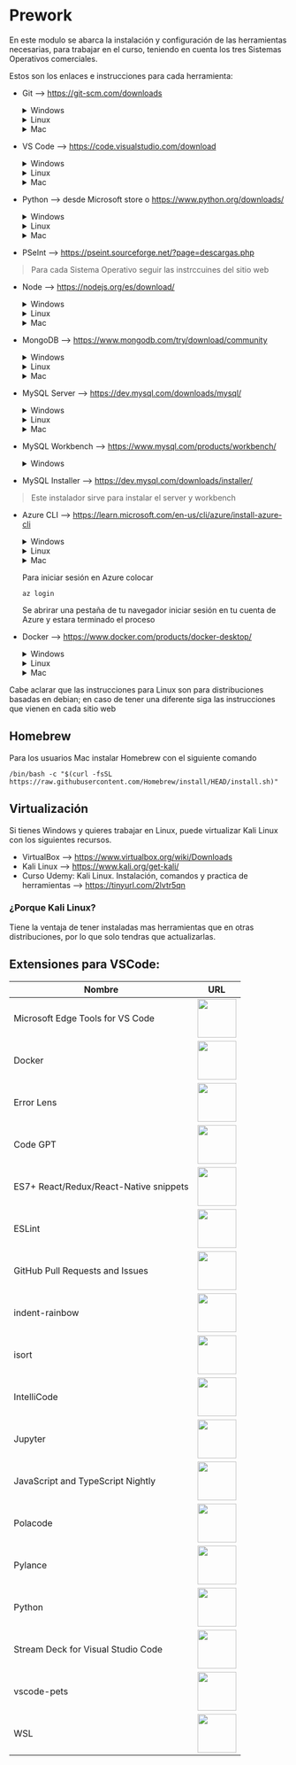 # Prework
En este modulo se abarca la instalación y configuración de las herramientas necesarias, para trabajar en el curso, teniendo en cuenta los tres Sistemas Operativos comerciales. 

Estos son los enlaces e instrucciones para cada herramienta:
- Git --> https://git-scm.com/downloads

  <details>
  <summary>Windows</summary>

  1 Descargar el ejecutable en su ultima versión

  2 Seguir las instrucciones y configuración por defecto

  3 Abrir una terminal de CMD 

  4 Verificar la instalación
  ```
  git --version
  ```
  </details>
  
  
  <details>
  <summary>Linux</summary>
  
  1 Abrir una terminal
  
  2 Colocar el comando segun la distribución

  Para distribuciones basadas en debian
  ```
  apt-get install git
  ```
  
  Para otras distribuciones
  ```
  yum install git
  ```
  
  3 Verificar instalación
  ```
  git --version
  ```
  </details>
  
  
  <details>
  <summary>Mac</summary>

  1 Abrir una terminal

  2 Colocar el comando
  ```
  brew install git
  ```

  3 Verificar instalación
  ```
  git --version
  ```
  </details>

- VS Code --> https://code.visualstudio.com/download

  <details>
  <summary>Windows</summary>

    Microsoft Store

     1 Abrir la Microsoft Store

     2 Buscar visual studio code

     3 Instalar
     
     Ejecutable
     
     1 Descargar el ejecutable en su ultima versión

     2 Seguir las instrucciones y configuración por defecto
    
  </details>
  
  
  <details>
  <summary>Linux</summary>

  1 Descargar el .deb
 

  2 Abrir una terminal
  
  3 colocar el comando 
  ```
  sudo apt install ./nombrearchivo
  ```
  </details>
  
  
  <details>
  <summary>Mac</summary>

  1 Abrir una terminal

  2 Colocar el comando
  ```
  brew install --cask visual-studio-code
  ```
  </details>

- Python --> desde Microsoft store o https://www.python.org/downloads/

  <details>
  <summary>Windows</summary>

    Microsoft Store

     1 Abrir la Microsoft Store

     2 Buscar Python
     
     3 Elegir la versión

     3 Instalar
     
     Ejecutable
     
     1 Descargar el ejecutable en su ultima versión

     2 Seguir las instrucciones y configuración por defecto
     
     > Importante: Verificar la casilla para agregar el Path a las variables de entorno del sistema
     
     Para verificar la instalación
     ```
     python --version
     ```
    
  </details>
  
  
  <details>
  <summary>Linux</summary>

  1 Abrir una terminal

  2 Colocar el comando
  ```
  sudo apt-get install git
  ```

  3 Verificar la instalación
  ```
  git --version
  ```
  </details>
  
  
  <details>
  <summary>Mac</summary>

  1 Descargar la ultima versión

  2 Abrir el archivo .pkg y seguir las instrucciones
  
  3 Verificar la instalación
  ```
  python --version
  ```
  </details>

- PSeInt --> https://pseint.sourceforge.net/?page=descargas.php

> Para cada Sistema Operativo seguir las instrccuines del sitio web

- Node --> https://nodejs.org/es/download/

  <details>
  <summary>Windows</summary>
     
     1 Descargar el ejecutable en su ultima versión (LTS)

     2 Seguir las instrucciones y configuración por defecto
     
     > Opcional: Verificar la casilla para instalar chocolatey
     
     3 Para verificar la instalación
     ```
     node --version
     ```
    
  </details>
  
  
  <details>
  <summary>Linux</summary>

  1 Abrir una terminal

  2 Para instalar node
  ```
  sudo apt install nodejs -y
  ```

  3 Para instalar npm
  ```
  sudo apt install npm -y
  ```
  
  4 Para verifivar node
  ```
  nodejs --version
  ```
  
  5 Para verificar npm
  ```
  npm --version
  ```
  </details>
  
  
  <details>
  <summary>Mac</summary>

  1 Abrir una terminal

  2Colocar el comando
  ```
  brew install node
  ```
  </details>
  
- MongoDB --> https://www.mongodb.com/try/download/community
  <details>
  <summary>Windows</summary>
     
     1 Descargar el ejecutable en su ultima versión (LTS)

     2 Seguir las instrucciones y configuración por defect
    
  </details>
  
  
  <details>
  <summary>Linux</summary>

  1 Abrir una terminal

  2Colocar el comando
  ```
  sudo apt-get install -y mongodb-org
  ```
  </details>
  
  
  <details>
  <summary>Mac</summary>
  
  mongodb community server

  1 descargar el archivo .pkg
  
  2 Ingresar a la carpeta bin
  
  3 Doble clic en 
  
  - install compass
  - mongodb
  - mongos
  
  community edition
  

  1 Colocar el comando para descarga
  ```
  brew tap mongodb/brew
  ```
  
  2 Actualizar homebrew
  ```
  brew update
  ```
  
  3 Instalar mongodb
  ```
  brew install mongodb-community@6.0
  ```
  
  </details>

- MySQL Server --> https://dev.mysql.com/downloads/mysql/

  <details>
    <summary>Windows</summary>

     1Descargar el ejecutable en su ultima versión

     2 Seguir las instrucciones

     > Nota: se pedira crear las credenciales del server, guardarlas para conectarse despues

    </details>


    <details>
    <summary>Linux</summary>

    1 Descargar el archivo .deb

    2 cd Downloads

    3 Colocar los comandos
    ``` 	
    sudo apt install -y wget
    sudo apt install ./nombre archivo .deb
    ```
    </details>


    <details>
    <summary>Mac</summary>

    mongodb community server

    2 Abrir una terminal

    1 Colocar el comando para descarga
    ```
    brew install mysql
    ```

    2 Actualizar homebrew

    </details>

- MySQL Workbench --> https://www.mysql.com/products/workbench/

  <details>
    <summary>Windows</summary>

     1Descargar el ejecutable en su ultima versión

     2 Seguir las instrucciones

    </details>

- MySQL Installer --> https://dev.mysql.com/downloads/installer/

> Este instalador sirve para instalar el server y workbench 

- Azure CLI --> https://learn.microsoft.com/en-us/cli/azure/install-azure-cli

  <details>
    <summary>Windows</summary>

     1 Descargar el ejecutable en su ultima versión

     2 seguir instrucciones

     3 Abrir un CMD

     2 Para verificar
    ```
    az
    ```  
    </details>


    <details>
    <summary>Linux</summary>

    1 Escoger el archivo conforme a la distribución

    2 Seguir instrucciones del sitio web

    2 Para verificar
    ```
    az
    ```

    > Nota: si no se instalo, aparace una pregunta para poder hacerlo, introducir y/Y.
    </details>


    <details>
    <summary>Mac</summary> 

    1 Colocar el comando para descarga y actualización de homebrew
    ```
    brew update && brew install azure-cli
    ```

    2 Si pide reinstalar
    ```
    brew reinstall azure-cli
    ```

    </details>
  
    Para iniciar sesión en Azure colocar
    ```
    az login
    ```
  
  Se abrirar una pestaña de tu navegador iniciar sesión en tu cuenta de Azure y estara terminado el proceso

- Docker --> https://www.docker.com/products/docker-desktop/
   <details>
    <summary>Windows</summary>

       1 Descargar el ejecutable en su ultima versión (LTS)

       2 Seguir las instrucciones

       3 Ejecutar docker

       > Nota: es caso de pedir el WSL, introducir en una terminal de CDM wsl --update

    </details>


    <details>
    <summary>Linux</summary>

    1 Abrir una terminal

    2 Colocar el comando
    ```
    sudo apt install -y docker.io
    ```
    </details>


    <details>
    <summary>Mac</summary>

    1 Seguir las instrucciones del sitio web

    </details>

Cabe aclarar que las instrucciones para Linux son para distribuciones basadas en debian; en caso de tener una diferente siga las instrucciones que vienen en cada sitio web

## Homebrew

Para los usuarios Mac instalar Homebrew con el siguiente comando
 ```
 /bin/bash -c "$(curl -fsSL https://raw.githubusercontent.com/Homebrew/install/HEAD/install.sh)"
  ```

## Virtualización

Si tienes Windows y quieres trabajar en Linux, puede virtualizar Kali Linux con los siguientes recursos.

- VirtualBox --> https://www.virtualbox.org/wiki/Downloads
- Kali Linux --> https://www.kali.org/get-kali/
- Curso Udemy: Kali Linux. Instalación, comandos y practica de herramientas --> https://tinyurl.com/2lvtr5qn

### ¿Porque Kali Linux?
Tiene la ventaja de tener instaladas mas herramientas que en otras distribuciones, por lo que solo tendras que actualizarlas.

## Extensiones para VSCode:

| Nombre | URL |
| --------- |-------|
|Microsoft Edge Tools for VS Code| <a href="https://marketplace.visualstudio.com/items?itemName=ms-edgedevtools.vscode-edge-devtools"><img src="https://tinyurl.com/2zzjkdbv" witdth="70px" height="70px"></a> |
|Docker| <a href="https://marketplace.visualstudio.com/items?itemName=ms-azuretools.vscode-docker"><img src="https://tinyurl.com/2meg2qg2" witdth="70px" height="70px"></a> |
|Error Lens| <a href="https://marketplace.visualstudio.com/items?itemName=usernamehw.errorlens"><img src="https://tinyurl.com/2hsh4cpr" witdth="70px" height="70px"></a> |
|Code GPT| <a href="https://marketplace.visualstudio.com/items?itemName=DanielSanMedium.dscodegpt"><img src="https://tinyurl.com/2js5yvwe" witdth="70px" height="70px"></a> |
|ES7+ React/Redux/React-Native snippets| <a href="https://marketplace.visualstudio.com/items?itemName=dsznajder.es7-react-js-snippets"><img src="https://tinyurl.com/2jkdhfom" witdth="70px" height="70px"></a> |
|ESLint| <a href="https://marketplace.visualstudio.com/items?itemName=dbaeumer.vscode-eslint"><img src="https://tinyurl.com/2fb3pckc" witdth="70px" height="70px"></a> |
|GitHub Pull Requests and Issues| <a href="https://marketplace.visualstudio.com/items?itemName=GitHub.vscode-pull-request-github"><img src="https://tinyurl.com/2zud7nqd" witdth="70px" height="70px"></a> |
|indent-rainbow| <a href="https://marketplace.visualstudio.com/items?itemName=oderwat.indent-rainbow"><img src="https://tinyurl.com/2ll4cdut" witdth="70px" height="70px"></a> |
|isort| <a href="https://marketplace.visualstudio.com/items?itemName=ms-python.isort"><img src="https://tinyurl.com/2jz45y8b" witdth="70px" height="70px"></a> |
|IntelliCode| <a href="https://marketplace.visualstudio.com/items?itemName=VisualStudioExptTeam.vscodeintellicode"><img src="https://tinyurl.com/2k368jnj" witdth="70px" height="70px"></a> |
|Jupyter| <a href="https://marketplace.visualstudio.com/items?itemName=ms-toolsai.jupyter"><img src="https://tinyurl.com/2ml2lf2f" witdth="70px" height="70px"></a> |
|JavaScript and TypeScript Nightly| <a href="https://marketplace.visualstudio.com/items?itemName=ms-vscode.vscode-typescript-next"><img src="https://tinyurl.com/2puxjnwy" witdth="70px" height="70px"></a> |
|Polacode| <a href="https://marketplace.visualstudio.com/items?itemName=pnp.polacode"><img src="https://tinyurl.com/2kxs3qf6" witdth="70px" height="70px"></a> |
|Pylance| <a href="https://marketplace.visualstudio.com/items?itemName=ms-python.vscode-pylance"><img src="https://tinyurl.com/2fzrj5gu" witdth="70px" height="70px"></a> |
|Python| <a href="https://marketplace.visualstudio.com/items?itemName=ms-python.python"><img src="https://tinyurl.com/2m7ukkgf" witdth="70px" height="70px"></a> |
|Stream Deck for Visual Studio Code| <a href="https://marketplace.visualstudio.com/items?itemName=nicollasr.vscode-streamdeck"><img src="https://tinyurl.com/2zr9nsur" witdth="70px" height="70px"></a> |
|vscode-pets| <a href="https://marketplace.visualstudio.com/items?itemName=tonybaloney.vscode-pets"><img src="https://tinyurl.com/2otyb54o" witdth="70px" height="70px"></a> |
|WSL| <a href="(https://marketplace.visualstudio.com/items?itemName=ms-vscode-remote.remote-wsl"><img src="https://tinyurl.com/2fduxyx7" witdth="70px" height="70px"></a> |

